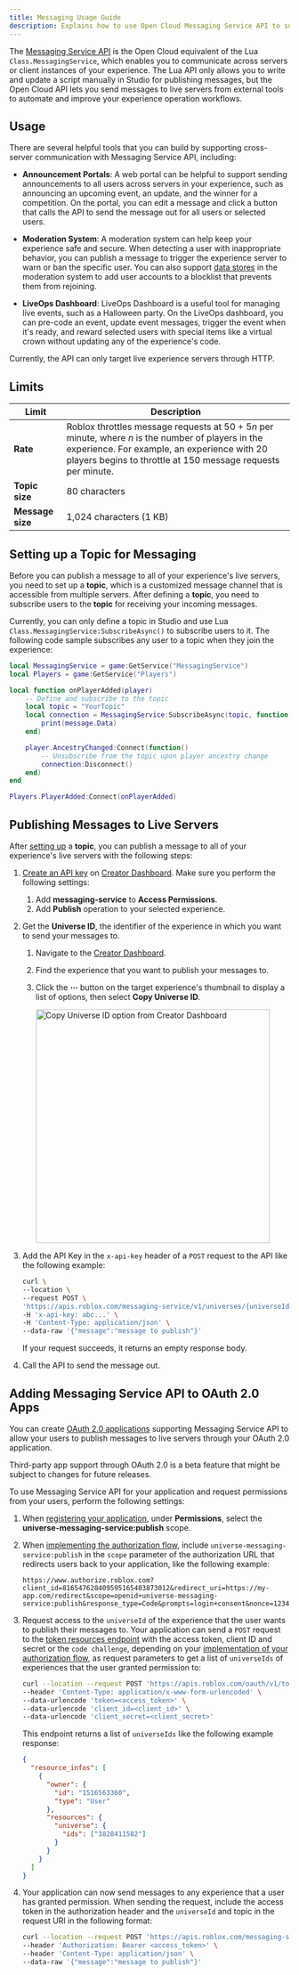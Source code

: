 ```yaml
---
title: Messaging Usage Guide
description: Explains how to use Open Cloud Messaging Service API to support cross-server messaging.
---
```


The [Messaging Service API](../../reference/cloud/messaging-service/v1.json) is the Open Cloud equivalent of the Lua `Class.MessagingService`, which enables you to communicate across servers or client instances of your experience. The Lua API only allows you to write and update a script manually in Studio for publishing messages, but the Open Cloud API lets you send messages to live servers from external tools to automate and improve your experience operation workflows.

## Usage

There are several helpful tools that you can build by supporting cross-server communication with Messaging Service API, including:

- **Announcement Portals**: A web portal can be helpful to support sending announcements to all users across servers in your experience, such as announcing an upcoming event, an update, and the winner for a competition. On the portal, you can edit a message and click a button that calls the API to send the message out for all users or selected users.

- **Moderation System**: A moderation system can help keep your experience safe and secure. When detecting a user with inappropriate behavior, you can publish a message to trigger the experience server to warn or ban the specific user. You can also support [data stores](../../reference/cloud/datastores-api/v1.json) in the moderation system to add user accounts to a blocklist that prevents them from rejoining.

- **LiveOps Dashboard**: LiveOps Dashboard is a useful tool for managing live events, such as a Halloween party. On the LiveOps dashboard, you can pre-code an event, update event messages, trigger the event when it's ready, and reward selected users with special items like a virtual crown without updating any of the experience's code.

<Alert severity="info">
Currently, the API can only target live experience servers through HTTP.
</Alert>

## Limits

Limit | Description
--- | ---
**Rate** | Roblox throttles message requests at 50 + 5<em>n</em> per minute, where <em>n</em> is the number of players in the experience. For example, an experience with 20 players begins to throttle at 150 message requests per minute.
**Topic size** | 80 characters
**Message size** | 1,024 characters (1 KB)

## Setting up a Topic for Messaging

Before you can publish a message to all of your experience's live servers, you need to set up a **topic**, which is a customized message channel that is accessible from multiple servers. After defining a **topic**, you need to subscribe users to the **topic** for receiving your incoming messages.

Currently, you can only define a topic in Studio and use Lua `Class.MessagingService:SubscribeAsync()` to subscribe users to it. The following code sample subscribes any user to a topic when they join the experience:

```lua title= 'Set up and Subscribe Users to a Topic'
local MessagingService = game:GetService("MessagingService")
local Players = game:GetService("Players")

local function onPlayerAdded(player)
	-- Define and subscribe to the topic
	local topic = "YourTopic"
	local connection = MessagingService:SubscribeAsync(topic, function(message)
		print(message.Data)
	end)

	player.AncestryChanged:Connect(function()
		-- Unsubscribe from the topic upon player ancestry change
		connection:Disconnect()
	end)
end

Players.PlayerAdded:Connect(onPlayerAdded)
```

## Publishing Messages to Live Servers

After [setting up](#setting-up-a-topic-for-messaging) a **topic**, you can publish a message to all of your experience's live servers with the following steps:

1. [Create an API key](./api-keys.md#creating-an-API-key) on [Creator Dashboard](https://create.roblox.com/credentials). Make sure you perform the following settings:

   1. Add **messaging-service** to **Access Permissions**.
   2. Add **Publish** operation to your selected experience.

2. Get the **Universe ID**, the identifier of the experience in which you want to send your messages to.

   1. Navigate to the [Creator Dashboard](https://create.roblox.com/dashboard/creations).
   1. Find the experience that you want to publish your messages to.
   1. Click the **&ctdot;** button on the target experience's thumbnail to display a list of options, then select **Copy Universe ID**.

      <img src="../../assets/creator-dashboard/Experience-Context-Menu-Copy-Universe-ID.png" width="420" alt="Copy Universe ID option from Creator Dashboard" />

3. Add the API Key in the `x-api-key` header of a `POST` request to the API like the following example:

   ```bash title='Example Request for Publishing a Message'
   curl \
   --location \
   --request POST \
   'https://apis.roblox.com/messaging-service/v1/universes/{universeId}/topics/{topic}' \
   -H 'x-api-key: abc...' \
   -H 'Content-Type: application/json' \
   --data-raw '{"message":"message to publish"}'
   ```

   <Alert severity="info">
   If your request succeeds, it returns an empty response body.
   </Alert>

4. Call the API to send the message out.

## Adding Messaging Service API to OAuth 2.0 Apps

You can create [OAuth 2.0 applications](../../cloud/open-cloud/oauth2-overview.md) supporting Messaging Service API to allow your users to publish messages to live servers through your OAuth 2.0 application.

<Alert severity="warning">
Third-party app support through OAuth 2.0 is a beta feature that might be subject to changes for future releases.
</Alert>

To use Messaging Service API for your application and request permissions from your users, perform the following settings:

1. When [registering your application](./oauth2-registration.md#registering-an-app), under **Permissions**, select the **universe-messaging-service:publish** scope.
2. When [implementing the authorization flow](../../cloud/open-cloud/oauth2-overview.md#implementing-authorization-flows), include `universe-messaging-service:publish` in the `scope` parameter of the authorization URL that redirects users back to your application, like the following example:

   ```plain
   https://www.authorize.roblox.com?client_id=816547628409595165403873012&redirect_uri=https://my-app.com/redirect&scope=openid+universe-messaging-service:publish&response_type=Code&prompts=login+consent&nonce=12345&state=6789
   ```

3. Request access to the `universeId` of the experience that the user wants to publish their messages to. Your application can send a `POST` request to the [token resources endpoint](../reference/oauth2.md#token-exchange) with the access token, client ID and secret or the `code challenge`, depending on your [implementation of your authorization flow](../../cloud/open-cloud/oauth2-overview.md#implementing-authorization-flows), as request parameters to get a list of `universeIds` of experiences that the user granted permission to:

   ```bash title="Example Request"
   curl --location --request POST 'https://apis.roblox.com/oauth/v1/token/resources' \
   --header 'Content-Type: application/x-www-form-urlencoded' \
   --data-urlencode 'token=<access_token>' \
   --data-urlencode 'client_id=<client_id>' \
   --data-urlencode 'client_secret=<client_secret>'
   ```

   This endpoint returns a list of `universeIds` like the following example response:

   ```json title="Example Response"
   {
     "resource_infos": [
       {
         "owner": {
           "id": "1516563360",
           "type": "User"
         },
         "resources": {
           "universe": {
             "ids": ["3828411582"]
           }
         }
       }
     ]
   }
   ```

4. Your application can now send messages to any experience that a user has granted permission. When sending the request, include the access token in the authorization header and the `universeId` and topic in the request URI in the following format:

   ```bash title="Example Request"
   curl --location --request POST 'https://apis.roblox.com/messaging-service/v1/universes/{universeId}/topics/{topic}' \
   --header 'Authorization: Bearer <access_token>' \
   --header 'Content-Type: application/json' \
   --data-raw '{"message":"message to publish"}'
   ```
